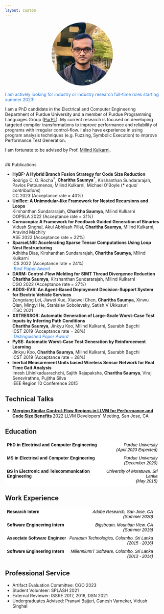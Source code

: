 ```yaml
---
layout: custom
---
```


<!--<img class="profile-picture" src="charitha.jpg">-->
<div style="text-align:center">
<img  src="charitha4.jpg" alt="Poster" style="border-radius:50%" width="200"/>  <br/>
</div>
<br/>
<span style="color:#2a7ae2">I am actively looking for industry or industry research full-time roles starting summer 2023!</span>

I am a PhD candidate in the Electrical and Computer Engineering Department of Purdue University and a member of Purdue Programming Languages Group ([PurPL](https://purduepl.github.io/)). My current research is focused on developing targeted compiler transformations to improve performance and reliability of programs with irregular control-flow. 
I also have experience in using program analysis techniques (e.g. Fuzzing, Symbolic Execution) to improve Performance Test Generation. 

I am fortunate to be advised by Prof. [Milind Kulkarni](https://engineering.purdue.edu/~milind/). 
<!-- </div> -->
<br/>
<!--Have a look at my blog [here](blog).-->
## Publications

+ **HyBF: A Hybrid Branch Fusion Strategy for Code Size Reduction** <br/>
  Rodrigo C. O. Rocha<sup>**\***</sup>, **Charitha Saumya<sup>*</sup>**, Kirshanthan Sundararajah, Pavlos Petoumenos, Milind Kulkarni, Michael O'Boyle (**\*** _equal contributions_)  <br/>
  CC 2023 (Acceptance rate = 40%)  <br/>
  <!-- <a href="https://dl.acm.org/doi/10.1145/3563333" target="_blank"><i class="far fa-file-pdf fa-1x" style="color:black;"></i></a> -->
+ **UniRec: A Unimodular-like Framework for Nested Recursions and Loops** <br/>
  Kirshanthan Sundararajah, **Charitha Saumya**, Milind Kulkarni  <br/>
  OOPSLA 2022 (Acceptance rate = 31%)
  <a href="https://dl.acm.org/doi/10.1145/3563333" target="_blank"><i class="far fa-file-pdf fa-1x" style="color:black;"></i></a>
+ **Cornucopia: A Framework for Feedback Guided Generation of Binaries** <br/>
  Vidush Singhal, Akul Abhilash Pillai, **Charitha Saumya**, Milind Kulkarni, Aravind Machiry  <br/>
  ASE 2022 (Acceptance rate = 22%) 
  <a href="https://arxiv.org/pdf/2209.06694.pdf" target="_blank"><i class="far fa-file-pdf fa-1x" style="color:black;"></i></a>
+ **SparseLNR: Accelerating Sparse Tensor Computations Using Loop Nest Restructuring** <br/>
    Adhitha Dias, Kirshanthan Sundararajah, **Charitha Saumya**, Milind Kulkarni  <br/>
  ICS 2022 (Acceptance rate = 24%) 
  <a href="https://dl.acm.org/doi/10.1145/3524059.3532386" target="_blank"><i class="far fa-file-pdf fa-1x" style="color:black;"></i></a>
  <a href="https://github.com/adhithadias/SparseLNR" target="_blank"><i class="fa fa-github fa-1x" style="color:black;"></i></a>
  <a href="https://www.youtube.com/watch?v=TGGrjp3c2-U&t=3s" target="_blank"><i class="fa fa-youtube fa-1x" style="color:black;"></i></a>
  <br/>
  <i class="fa fa-award fa-1x" style="color:#2a7ae2"></i>
  <span style="color:#2a7ae2">&nbsp;*Best Paper Award*</span>
+ **DARM: Control-Flow Melding for SIMT Thread Divergence Reduction** <br/>
    **Charitha Saumya**, Kirshanthan Sundararajah, Milind Kulkarni <br/>
    CGO 2022 (Acceptance rate = 27%) 
    <a href="{% link files/cgo22.pdf %}" target="_blank"><i class="far fa-file-pdf fa-1x" style="color:black;"></i></a>
    <a href="{% link files/cgo22_slides.pdf %}" target="_blank"><i class="far fa-file-powerpoint fa-1x" style="color:black;"></i></a>
    <a href="https://github.com/charitha22/cgo22ae-darm-benchmarks" target="_blank"><i class="fa fa-github fa-1x" style="color:black;"></i></a>
    <a href="https://www.youtube.com/watch?v=hBhjPZEgNmY" target="_blank"><i class="fa fa-youtube fa-1x" style="color:black;"></i></a>
    <!--\[[extended version](https://arxiv.org/abs/2107.05681)\]-->
+ **ADDS-EVS: An Agent-Based Deployment Decision-Support System for Electric Vehicle Services** <br/>
    Zengxiang Lei, Jiawei Xue, Xiaowei Chen, **Charitha Saumya**, Xinwu Qian, Mingyi He, Stanislav Sobolevsky, Satish V Ukkusuri <br/>
    ITSC 2021
    <a href="https://ieeexplore.ieee.org/abstract/document/9564435" target="_blank"><i class="far fa-file-pdf fa-1x" style="color:black;"></i></a>
+ **XSTRESSOR: Automatic Generation of Large-Scale Worst-Case Test Inputs by Inferring Path Conditions** <br/>
   **Charitha Saumya**, Jinkyu Koo, Milind Kulkarni, Saurabh Bagchi <br/>
   ICST 2019 (Acceptance rate = 28%)
    <a href="https://ieeexplore.ieee.org/document/8730162" target="_blank"><i class="far fa-file-pdf fa-1x" style="color:black;"></i></a> 
    <a href="{% link files/ICST19_xstressor_slides.pdf %}" target="_blank"><i class="far fa-file-powerpoint fa-1x" style="color:black;"></i></a> 
    <a href="https://github.com/charitha22/XSTRESSOR" target="_blank"><i class="fa fa-github fa-1x" style="color:black;"></i></a>
    <br/>
    <i class="fa fa-award fa-1x" style="color:#2a7ae2"></i>
    <span style="color:#2a7ae2">&nbsp;*Distinguished Paper Award*</span>
+ **PySE: Automatic Worst-Case Test Generation by Reinforcement Learning** <br/>
   Jinkyu Koo, **Charitha Saumya**, Milind Kulkarni, Saurabh Bagchi <br/>
   ICST 2019 (Acceptance rate = 28%) 
    <a href="https://ieeexplore.ieee.org/document/8730198" target="_blank"><i class="far fa-file-pdf fa-1x" style="color:black;"></i></a>
    <a href="{% link files/ICST19_pyse_slides.pdf %}" target="_blank"><i class="far fa-file-powerpoint fa-1.5x" style="color:black;"></i></a>
+ **Inertial Measurement Units based Wireless Sensor Network for Real Time Gait Analysis** <br/>
   Imesh Lihinikaduarachchi, Sajith Rajapaksha, **Charitha Saumya**, Viraj Senevirathne,  Pujitha Silva <br/>
   IEEE Region 10 Conference 2015
    <a href="https://ieeexplore.ieee.org/document/7372999" target="_blank"><i class="far fa-file-pdf fa-1x" style="color:black;"></i></a>

## Technical Talks 

+  <a href="https://www.youtube.com/watch?v=iGbdcItU0F8&list=PL_R5A0lGi1ACZDCQw533fo2dBljmOqIYx&index=20" target="_blank"> <b> Merging Similar Control-Flow Regions in LLVM for Performance and Code Size Benefits </b></a>
2022 LLVM Developers' Meeting, San Jose, CA  <br/>
   

## Education

<style type="text/css">
.tg  {border-collapse:collapse;border-spacing:0;}
.tg td{border-color:black;border-style:solid;border-width:1px;font-family:Arial, sans-serif;font-size:14px;
  overflow:hidden;padding:5px 5px;word-break:normal;}
.tg th{border-color:black;border-style:solid;border-width:1px;font-family:Arial, sans-serif;font-size:14px;
  font-weight:normal;overflow:hidden;padding:5px 5px;word-break:normal;}
.tg .tg-eo1f{background-color:#ffffff;border-color:#ffffff;color:#000000;font-family:Arial, Helvetica, sans-serif !important;;
  font-weight:bold;text-align:left;vertical-align:top}
.tg .tg-gs09{background-color:#ffffff;border-color:#ffffff;color:#000000;font-style:italic;text-align:right;vertical-align:top}
</style>
<table class="tg">
<thead>
  <tr>
    <th class="tg-eo1f">PhD in Electrical and Computer Engineering</th>
    <th class="tg-gs09">Purdue University <br>(April 2023 Expected)</th>
  </tr>
</thead>
<tbody>
  <tr>
    <td class="tg-eo1f">MS in Electrical and Computer Engineering</td>
    <td class="tg-gs09">Purdue University <br>(December 2020)</td>
  </tr>
  <tr>
    <td class="tg-eo1f"><span style="font-weight:bold">BS in Electronic and Telecommunication Engineering</span></td>
    <td class="tg-gs09">University of Moratuwa, Sri Lanka <br>(May 2015)</td>
  </tr>
</tbody>
</table>

## Work Experience

<style type="text/css">
.tg  {border-collapse:collapse;border-spacing:0;}
.tg td{border-color:black;border-style:solid;border-width:1px;font-family:Arial, sans-serif;font-size:14px;
  overflow:hidden;padding:5px 5px;word-break:normal;}
.tg th{border-color:black;border-style:solid;border-width:1px;font-family:Arial, sans-serif;font-size:14px;
  font-weight:normal;overflow:hidden;padding:5px 5px;word-break:normal;}
.tg .tg-eo1f{background-color:#ffffff;border-color:#ffffff;color:#000000;font-family:Arial, Helvetica, sans-serif !important;;
  font-weight:bold;text-align:left;vertical-align:top}
.tg .tg-gs09{background-color:#ffffff;border-color:#ffffff;color:#000000;font-style:italic;text-align:right;vertical-align:top}
</style>
<table class="tg">
<thead>
  <tr>
    <th class="tg-eo1f">Research Intern</th>
    <th class="tg-gs09">Adobe Research, San Jose, CA <br>(Summer 2020)</th>
  </tr>
</thead>
<tbody>
  <tr>
    <td class="tg-eo1f">Software Engineering Intern</td>
    <td class="tg-gs09">Bigstream, Mountian View, CA <br>(Summer 2019)</td>
  </tr>
  <tr>
    <td class="tg-eo1f">Associate Software Engineer</td>
    <td class="tg-gs09">Paraqum Technologies, Colombo, Sri Lanka <br>(2015 - 2016)</td>
  </tr>
  <tr>
    <td class="tg-eo1f">Software Engineering Intern</td>
    <td class="tg-gs09">MillenniumIT Software, Colombo, Sri Lanka <br>(2013 - 2014)</td>
  </tr>
</tbody>
</table>

## Professional Service

* Artifact Evaluation Committee: CGO 2023
* Student Volunteer: SPLASH 2021
* External Reviewer: ISSRE 2017, 2018, DSN 2021
* Undergraduates Advised: Pranavi Bajjuri, Ganesh Varnekar, Vidush Singhal

